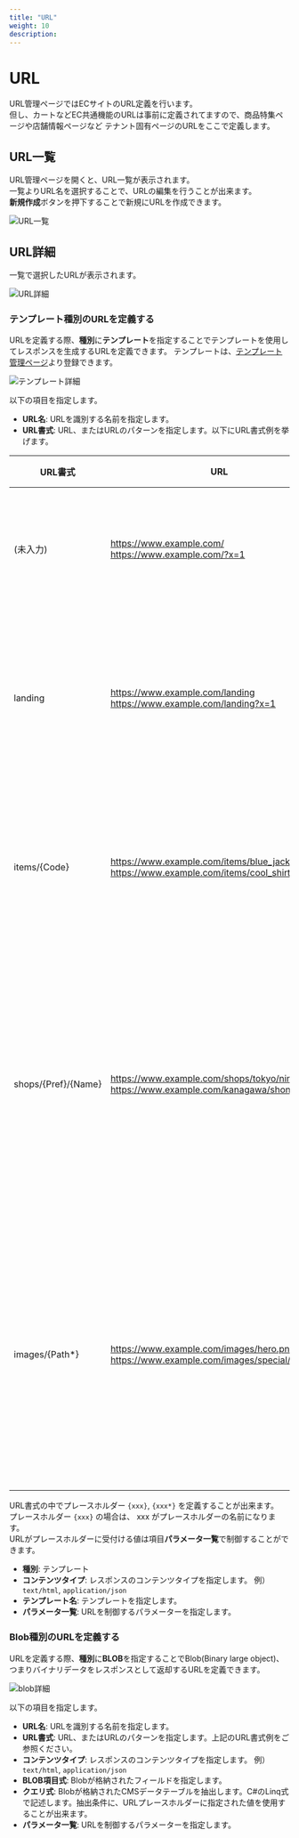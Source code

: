 ```yaml
---
title: "URL"
weight: 10
description: 
---
```


# URL
URL管理ページではECサイトのURL定義を行います。  
但し、カートなどEC共通機能のURLは事前に定義されてますので、商品特集ページや店舗情報ページなど
テナント固有ページのURLをここで定義します。

## URL一覧
URL管理ページを開くと、URL一覧が表示されます。  
一覧よりURL名を選択することで、URLの編集を行うことが出来ます。  
**新規作成**ボタンを押下することで新規にURLを作成できます。

![URL一覧](list.png)

## URL詳細
一覧で選択したURLが表示されます。

![URL詳細](template_detail.png)

### テンプレート種別のURLを定義する
URLを定義する際、**種別**に**テンプレート**を指定することでテンプレートを使用してレスポンスを生成するURLを定義できます。
テンプレートは、[テンプレート管理ページ](../template)より登録できます。

![テンプレート詳細](template_detail.png)

以下の項目を指定します。
- **URL名**: URLを識別する名前を指定します。
- **URL書式**: URL、またはURLのパターンを指定します。以下にURL書式例を挙げます。

|       URL書式       |                                             URL                                              |                   説明                   |
| ------------------- | -------------------------------------------------------------------------------------------- | ---------------------------------------- |
| (未入力)            | https://www.example.com/ <br/>https://www.example.com/?x=1                                   | ルートページで使用                       |
| landing             | https://www.example.com/landing <br/>https://www.example.com/landing?x=1                     | 単一の固定URLのページで使用              |
| items/{Code}        | https://www.example.com/items/blue_jacket <br/>https://www.example.com/items/cool_shirt      | 商品詳細ページなどで使用                 |
| shops/{Pref}/{Name} | https://www.example.com/shops/tokyo/ningyocho <br/>https://www.example.com/kanagawa/shonan   | 階層構造が固定のファイル構造の場合に使用 |
| images/{Path*}      | https://www.example.com/images/hero.png <br/>https://www.example.com/images/special/hero.png | 階層構造が可変のファイル構造の場合に使用 |

URL書式の中でプレースホルダー `{xxx}`, `{xxx*}` を定義することが出来ます。  
プレースホルダー `{xxx}` の場合は、 xxx がプレースホルダーの名前になります。  
URLがプレースホルダーに受付ける値は項目**パラメータ一覧**で制御することができます。

- **種別**: テンプレート
- **コンテンツタイプ**: レスポンスのコンテンツタイプを指定します。 例）`text/html`, `application/json`
- **テンプレート名**: テンプレートを指定します。
- **パラメータ一覧**: URLを制御するパラメーターを指定します。

### Blob種別のURLを定義する
URLを定義する際、**種別**に**BLOB**を指定することでBlob(Binary large object)、つまりバイナリデータをレスポンスとして返却するURLを定義できます。

![blob詳細](blob_detail.png)

以下の項目を指定します。
- **URL名**: URLを識別する名前を指定します。
- **URL書式**: URL、またはURLのパターンを指定します。上記のURL書式例をご参照ください。
- **コンテンツタイプ**: レスポンスのコンテンツタイプを指定します。 例）`text/html`, `application/json`
- **BLOB項目式**: Blobが格納されたフィールドを指定します。
- **クエリ式**: Blobが格納されたCMSデータテーブルを抽出します。C#のLinq式で記述します。抽出条件に、URLプレースホルダーに指定された値を使用することが出来ます。
- **パラメータ一覧**: URLを制御するパラメーターを指定します。